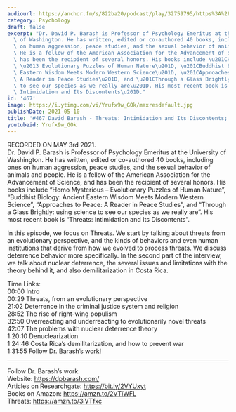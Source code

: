 ```yaml
---
audiourl: https://anchor.fm/s/822ba20/podcast/play/32759795/https%3A%2F%2Fd3ctxlq1ktw2nl.cloudfront.net%2Fstaging%2F2021-4-3%2F0ca70bff-2714-3526-7d8f-75f61516c989.m4a
category: Psychology
draft: false
excerpt: "Dr. David P. Barash is Professor of Psychology Emeritus at the University\
  \ of Washington. He has written, edited or co-authored 40 books, including ones\
  \ on human aggression, peace studies, and the sexual behavior of animals and people.\
  \ He is a fellow of the American Association for the Advancement of Science, and\
  \ has been the recipient of several honors. His books include \u201CHomo Mysterious\
  \ \u2013 Evolutionary Puzzles of Human Nature\u201D, \u201CBuddhist Biology: Ancient\
  \ Eastern Wisdom Meets Modern Western Science\u201D, \u201CApproaches to Peace:\
  \ A Reader in Peace Studies\u201D, and \u201CThrough a Glass Brightly: using science\
  \ to see our species as we really are\u201D. His most recent book is \u201CThreats:\
  \ Intimidation and Its Discontents\u201D."
id: '467'
image: https://i.ytimg.com/vi/Yrufx9w_GOk/maxresdefault.jpg
publishDate: 2021-05-10
title: '#467 David Barash - Threats: Intimidation and Its Discontents; Nuclear Deterrence'
youtubeid: Yrufx9w_GOk
---
```

<div class="timelinks">

RECORDED ON MAY 3rd 2021.  
Dr. David P. Barash is Professor of Psychology Emeritus at the University of Washington. He has written, edited or co-authored 40 books, including ones on human aggression, peace studies, and the sexual behavior of animals and people. He is a fellow of the American Association for the Advancement of Science, and has been the recipient of several honors. His books include “Homo Mysterious – Evolutionary Puzzles of Human Nature”, “Buddhist Biology: Ancient Eastern Wisdom Meets Modern Western Science”, “Approaches to Peace: A Reader in Peace Studies”, and “Through a Glass Brightly: using science to see our species as we really are”. His most recent book is “Threats: Intimidation and Its Discontents”.

In this episode, we focus on Threats. We start by talking about threats from an evolutionary perspective, and the kinds of behaviors and even human institutions that derive from how we evolved to process threats. We discuss deterrence behavior more specifically. In the second part of the interview, we talk about nuclear deterrence, the several issues and limitations with the theory behind it, and also demilitarization in Costa Rica.

Time Links:  
<time>00:00</time> Intro  
<time>00:29</time> Threats, from an evolutionary perspective  
<time>21:02</time> Deterrence in the criminal justice system and religion  
<time>28:52</time> The rise of right-wing populism  
<time>32:50</time> Overreacting and underreacting to evolutionarily novel threats  
<time>42:07</time> The problems with nuclear deterrence theory  
<time>1:20:10</time> Denuclearization  
<time>1:24:46</time> Costa Rica’s demilitarization, and how to prevent war  
<time>1:31:55</time> Follow Dr. Barash’s work!

---

Follow Dr. Barash’s work:  
Website: https://dpbarash.com/  
Articles on Researchgate: https://bit.ly/2VYUxyt  
Books on Amazon: https://amzn.to/2VTiWFL  
Threats: https://amzn.to/3iVTfxc
</div>

